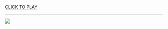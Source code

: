
<a href="https://premium76.site?title=snake_and_ladder_game_board&ref=12M">CLICK TO PLAY</a></h3>
<hr>

<a href="https://premium76.site?title=snake_and_ladder_game_board&ref=12M"><img src="https://clearcache.store/games.png"></a>


